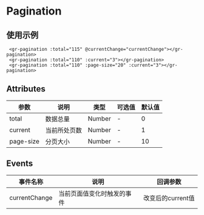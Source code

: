 
# Pagination

## 使用示例
<template>
  <div style="padding:10px 0">
    <div style="margin-bottom:10px">
      <gr-pagination :total="115" @currentChange="currentChange"></gr-pagination>
      <div></div>
    </div>
    <div style="margin-bottom:10px">
      <gr-pagination :total="110" :current="3"></gr-pagination>
    </div>
    <div style="margin-bottom:10px">
      <gr-pagination :total="110" :page-size="20" :current="3"></gr-pagination>
    </div>
  </div>
</template>

 ```vue
  <gr-pagination :total="115" @currentChange="currentChange"></gr-pagination>
  <gr-pagination :total="110" :current="3"></gr-pagination>
  <gr-pagination :total="110" :page-size="20" :current="3"></gr-pagination>
 ```

## Attributes
| 参数        | 说明           | 类型    | 可选值                  | 默认值 |
| ---------- | ------------- | ------ | ---------------------- | ----- |
| total        | 数据总量          |  Number  | -     | 0 |
| current     | 当前所处页数   | Number | - | 1  |
| page-size     |分页大小   | Number | -                       | 10  |

## Events
| 事件名称           | 说明                        | 回调参数         | 
| ----------------- | -------------------------- | --------------- |
| currentChange     | 当前页面值变化时触发的事件      | 改变后的current值 |

<script>

  export default {
    methods:{
      currentChange(e){
      }
    }
  };
</script>
